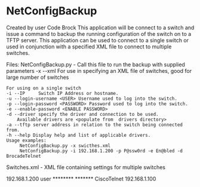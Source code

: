# NetConfigBackup
Created by user Code Brock
This application will be connect to a switch and issue a command to backup the running configuration of the switch on to a TFTP server.
This application can be used to connect to a single switch or used in conjunction with a specified XML file to connect to multiple switches.


Files:
NetConfigBackup.py - Call this file to run the backup with supplied parameters
    -x --xml <Path to XML File>    For use in specifying an XML file of switches, good for large number of switches

    For using on a single switch
    -i --IP     Switch IP Address or hostname.
    -u --login-username <USER> Username used to log into the switch.
    -p --login-password <PASSWORD> Password used to log into the switch.
    -e --enable-password <ENABLE PASSWORD>
    -d --driver specify the driver and connection to be used.
        Available drivers are <populate from  drivers directory>
    -a --tftp server address in relation to the switch being connected from.
    -h --help Display help and list of applicable drivers.
    Usage examples:
         NetConfigBackup.py -x swicthes.xml
         NetConfigBackup.py -i 192.168.1.200 -p P@ssw0rd -e En@bled -d BrocadeTelnet
Switches.xml - XML file containing settings for multiple switches
<?xml version="1.0"?>
<switches>
	<switch name="SW1">
		<ip>192.168.1.200</ip>
		<login>user</login>
		<password>********</password>
		<enable>*******</enable>
		<driver>CiscoTelnet</driver>
		<tftp>192.168.1.100</tftp>
	</switch>
<switches>

